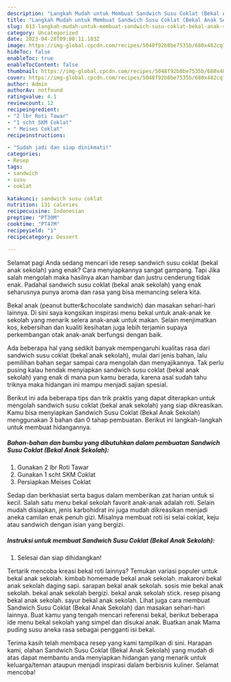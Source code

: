 ```yaml
---
description: "Langkah Mudah untuk Membuat Sandwich Susu Coklat (Bekal Anak Sekolah) yang Enak Banget"
title: "Langkah Mudah untuk Membuat Sandwich Susu Coklat (Bekal Anak Sekolah) yang Enak Banget"
slug: 613-langkah-mudah-untuk-membuat-sandwich-susu-coklat-bekal-anak-sekolah-yang-enak-banget
category: Uncategorized
date: 2023-04-28T09:08:11.103Z
image: https://img-global.cpcdn.com/recipes/5048f92b8be7535b/680x482cq70/sandwich-susu-coklat-bekal-anak-sekolah-foto-resep-utama.jpg
hideToc: false
enableToc: true
enableTocContent: false
thumbnail: https://img-global.cpcdn.com/recipes/5048f92b8be7535b/680x482cq70/sandwich-susu-coklat-bekal-anak-sekolah-foto-resep-utama.jpg
cover: https://img-global.cpcdn.com/recipes/5048f92b8be7535b/680x482cq70/sandwich-susu-coklat-bekal-anak-sekolah-foto-resep-utama.jpg
author: Admin
authorAv: notfound
ratingvalue: 4.1
reviewcount: 12
recipeingredient:
- "2 lbr Roti Tawar"
- "1 scht SKM Coklat"
- " Meises Coklat"
recipeinstructions:

- "Sudah jadi dan siap dinikmati!"
categories:
- Resep
tags:
- sandwich
- susu
- coklat

katakunci: sandwich susu coklat 
nutrition: 131 calories
recipecuisine: Indonesian
preptime: "PT30M"
cooktime: "PT47M"
recipeyield: "1"
recipecategory: Dessert

---
```



Selamat pagi Anda sedang mencari ide resep sandwich susu coklat (bekal anak sekolah) yang enak? Cara menyiapkannya sangat gampang. Tapi Jika salah mengolah maka hasilnya akan hambar dan justru cenderung tidak enak. Padahal sandwich susu coklat (bekal anak sekolah) yang enak seharusnya punya aroma dan rasa yang bisa memancing selera kita.


Bekal anak (peanut butter&amp;chocolate sandwich) dan masakan sehari-hari lainnya. Di sini saya kongsikan inspirasi menu bekal untuk anak-anak ke sekolah yang menarik selera anak-anak untuk makan. Selain menjimatkan kos, kebersihan dan kualiti kesihatan juga lebih terjamin supaya perkembangan otak anak-anak berfungsi dengan baik.

Ada beberapa hal yang sedikit banyak mempengaruhi kualitas rasa dari sandwich susu coklat (bekal anak sekolah), mulai dari jenis bahan, lalu pemilihan bahan segar sampai cara mengolah dan menyajikannya. Tak perlu pusing kalau hendak menyiapkan sandwich susu coklat (bekal anak sekolah) yang enak di mana pun kamu berada, karena asal sudah tahu triknya maka hidangan ini mampu menjadi sajian spesial.


Berikut ini ada beberapa tips dan trik praktis yang dapat diterapkan untuk mengolah sandwich susu coklat (bekal anak sekolah) yang siap dikreasikan. Kamu bisa menyiapkan Sandwich Susu Coklat (Bekal Anak Sekolah) menggunakan 3 bahan dan 0 tahap pembuatan. Berikut ini langkah-langkah untuk membuat hidangannya.

<!--inarticleads1-->

##### Bahan-bahan dan bumbu yang dibutuhkan dalam pembuatan Sandwich Susu Coklat (Bekal Anak Sekolah):

1. Gunakan 2 lbr Roti Tawar
1. Gunakan 1 scht SKM Coklat
1. Persiapkan  Meises Coklat


Sedap dan berkhasiat serta bagus dalam memberikan zat harian untuk si kecil. Salah satu menu bekal sekolah favorit anak-anak adalah roti. Selain mudah disiapkan, jenis karbohidrat ini juga mudah dikreasikan menjadi aneka camilan enak penuh gizi. Misalnya membuat roti isi selai coklat, keju atau sandwich dengan isian yang bergizi. 

<!--inarticleads2-->

##### Instruksi untuk membuat Sandwich Susu Coklat (Bekal Anak Sekolah):


1. Selesai dan siap dihidangkan!

Tertarik mencoba kreasi bekal roti lainnya? Temukan variasi populer untuk bekal anak sekolah. kimbab homemade bekal anak sekolah. makaroni bekal anak sekolah daging sapi. sarapan bekal anak sekolah. sosis mie bekal anak sekolah. bekal anak sekolah bergizi. bekal anak sekolah stick. resep pisang bekal anak sekolah. sayur bekal anak sekolah. Lihat juga cara membuat Sandwich Susu Coklat (Bekal Anak Sekolah) dan masakan sehari-hari lainnya. Buat kamu yang tengah mencari referensi bekal, berikut beberapa ide menu bekal sekolah yang simpel dan disukai anak. Buatkan anak Mama puding susu aneka rasa sebagai pengganti isi bekal. 

Terima kasih telah membaca resep yang kami tampilkan di sini. Harapan kami, olahan Sandwich Susu Coklat (Bekal Anak Sekolah) yang mudah di atas dapat membantu anda menyiapkan hidangan yang menarik untuk keluarga/teman ataupun menjadi inspirasi dalam berbisnis kuliner. Selamat mencoba!
